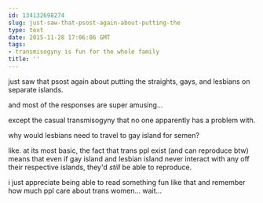 ```yaml
---
id: 134132698274
slug: just-saw-that-psost-again-about-putting-the
type: text
date: 2015-11-28 17:06:06 GMT
tags:
- transmisogyny is fun for the whole family
title: ''
---
```

just saw that psost again about putting the straights, gays, and lesbians on separate islands.

and most of the responses are super amusing...

except the casual transmisogyny that no one apparently has a problem with.

why would lesbians need to travel to gay island for semen? 

like. at its most basic, the fact that trans ppl exist (and can reproduce btw) means that even if gay island and lesbian island never interact with any off their respective islands, they'd *still* be able to reproduce.

i just appreciate being able to read something fun like that and remember how much ppl care about trans women... wait...